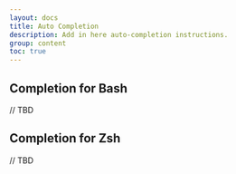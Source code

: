 ```yaml
---
layout: docs
title: Auto Completion
description: Add in here auto-completion instructions.
group: content
toc: true
---
```


## Completion for Bash

// TBD

## Completion for Zsh

// TBD